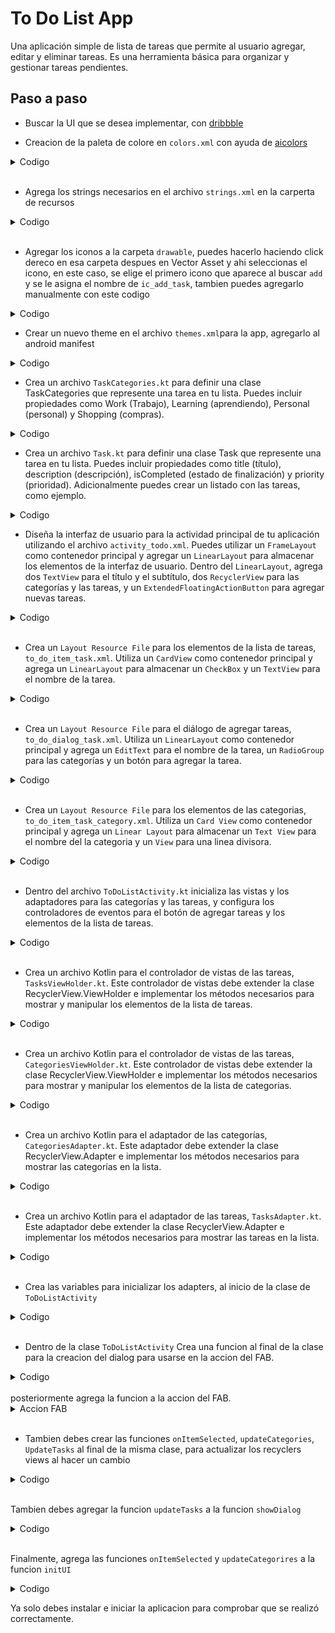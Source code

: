 # To Do List App

Una aplicación simple de lista de tareas que permite al usuario agregar, editar y eliminar tareas. Es una herramienta básica para organizar y gestionar tareas pendientes.

## Paso a paso

-  Buscar la UI que se desea implementar, con [dribbble](https://dribbble.com/shots/18579924-To-Do-List-app)

-  Creacion de la paleta de colore en `colors.xml` con ayuda de [aicolors](https://aicolors.co/)

<details>
  <summary>Codigo</summary>
  
  ```xml
  <?xml version="1.0" encoding="utf-8"?>
<resources>
<!--To Do App-->
    <!-- Colores primarios -->
    <color name="todoPrimary">#0085ff</color>
    <color name="todoPrimaryDark">#5a85ae</color>
    <color name="colorPrimaryLight">#e0ffff</color>

    <!-- Colores de acento -->
    <color name="todoAccent">#006fff</color>
    <color name="todoAccentLight">#e1ffff</color>

    <!-- Colores de texto -->
    <color name="todoTextPrimary">#FFFFFF</color>
    <color name="todoTextSecondary">#9e9e9e</color>

    <!-- Colores de fondo -->
    <color name="todoBackgroundPrimary">#1E1E1E</color>
    <color name="todoBackgroundSecondary">#2d2d2d</color>
    <color name="todoBackgroundTertiary">#454545</color>

<!--    Colores de categorias-->
    <color name="todo_personal">#4e86c6</color>
    <color name="todo_learning">#8f6dab</color>
    <color name="todo_work">#5da894</color>
    <color name="todo_shopping">#e56c70</color>
    <color name="todo_personal_selected">#0c1a2a</color>
    <color name="todo_learning_selected">#2d1e2a</color>
    <color name="todo_work_selected">#0e1e17</color>
    <color name="todo_shopping_selected">#421b1c</color>

</resources>

  ```
  </details>

<br>

-  Agrega los strings necesarios en el archivo `strings.xml` en la carperta de recursos

<details>
  <summary>Codigo</summary>

  ```xml
  <resources>
    <string name="app_name">BegginerXML</string>
    <!--To Do App-->
    <string name="todo_title_screen">Bienvenido, Jaen!</string>
    <string name="todo_categories">Categorias</string>
    <string name="todo_tasks">Tareas</string>
    <string name="fab_add_task">Agregar Tarea</string>
    <string name="todo_add_task">Agregar tarea</string>
    <string name="todo_work">Trabajo</string>
    <string name="todo_personal">Personal</string>
    <string name="todo_learning">Aprendizaje</string>
    <string name="todo_shopping">Compras</string>
</resources>
  ```

</details>

<br>

- Agregar los iconos a la carpeta `drawable`, puedes hacerlo haciendo click dereco en esa carpeta despues en Vector Asset y ahi seleccionas el icono, en este caso, se elige el primero icono que aparece al buscar `add` y se le asigna el nombre de `ic_add_task`, tambien puedes agregarlo manualmente con este codigo

<details>

<summary>Codigo</summary>`

```xml
<vector xmlns:android="http://schemas.android.com/apk/res/android" android:height="24dp" android:tint="#000000" android:viewportHeight="24" android:viewportWidth="24" android:width="24dp">
      
    <path android:fillColor="@android:color/white" android:pathData="M19,13h-6v6h-2v-6H5v-2h6V5h2v6h6v2z"/>
    
</vector>

```
</details>


-  Crear un nuevo theme en el archivo `themes.xml`para la app, agregarlo al android manifest

<details>

<summary>Codigo</summary>

```xml

    <style name="Theme.ToDoApp" parent="Theme.Material3.DayNight.NoActionBar">
        <!-- Customize your light theme here. -->
        <!-- Primary brand color. -->
        <item name="colorPrimary">@color/todoPrimary</item>
        <item name="colorPrimaryVariant">@color/colorPrimaryLight</item>
        <item name="colorOnPrimary">@color/todoPrimaryDark</item>
        <!-- Secondary brand color. -->
        <item name="colorSecondary">@color/todoBackgroundSecondary</item>
        <item name="colorSecondaryVariant">@color/todoTextSecondary</item>
        <!-- Status bar color. -->
        <item name="android:statusBarColor">@color/todoBackgroundPrimary</item>
        <!-- Customize your theme here. -->
    </style>

    <style name="ToDoSubtitle">
        <item name="android:layout_marginBottom">8dp</item>
        <item name="android:layout_marginHorizontal">32dp</item>
        <item name="android:textColor">@color/todoTextSecondary</item>
        <item name="android:textSize">18sp</item>
    </style>
```
</details>


-  Crea un archivo `TaskCategories.kt` para definir una clase TaskCategories que represente una tarea en tu lista. Puedes incluir propiedades como Work (Trabajo), Learning (aprendiendo), Personal (personal) y Shopping (compras).

<details>

<summary>Codigo</summary>

```kt
package com.jaennova.begginerxml.todolistapp

sealed class TaskCategories(var isSelected: Boolean = true) {
    data object Work : TaskCategories()
    data object Learning : TaskCategories()
    data object Personal : TaskCategories()
    data object Shopping : TaskCategories()
}

val listCategories = listOf(
    TaskCategories.Work,
    TaskCategories.Personal,
    TaskCategories.Shopping,
    TaskCategories.Learning
)
```
</details>

- Crea un archivo `Task.kt` para definir una clase Task que represente una tarea en tu lista. Puedes incluir propiedades como title (título), description (descripción), isCompleted (estado de finalización) y priority (prioridad). Adicionalmente puedes crear un listado con las tareas, como ejemplo.

<details>

<summary>Codigo</summary>

```kt
package com.jaennova.begginerxml.todolistapp

data class Task(
    val name: String,
    val category: TaskCategories,
    var isSelected: Boolean = false
)

val listTasks = mutableListOf(
    Task("Buy groceries", TaskCategories.Personal),
    Task("Call mom", TaskCategories.Work, true),
    Task("Buy milk", TaskCategories.Shopping),
    Task("Learn Kotlin", TaskCategories.Learning),
)
```
</details>

- Diseña la interfaz de usuario para la actividad principal de tu aplicación utilizando el archivo `activity_todo.xml`. Puedes utilizar un `FrameLayout` como contenedor principal y agregar un `LinearLayout` para almacenar los elementos de la interfaz de usuario. Dentro del `LinearLayout`, agrega dos `TextView` para el título y el subtítulo, dos `RecyclerView` para las categorías y las tareas, y un `ExtendedFloatingActionButton` para agregar nuevas tareas.

<details>

<summary>Codigo</summary>

```xml
<?xml version="1.0" encoding="utf-8"?>
<FrameLayout xmlns:android="http://schemas.android.com/apk/res/android"
    xmlns:app="http://schemas.android.com/apk/res-auto"
    xmlns:tools="http://schemas.android.com/tools"
    android:layout_width="match_parent"
    tools:context=".MainActivity"
    android:layout_height="match_parent">


    <LinearLayout
        android:id="@+id/main"
        android:layout_width="match_parent"
        android:layout_height="match_parent"
        android:background="@color/todoBackgroundPrimary"
        android:orientation="vertical">

        <TextView
            android:layout_width="wrap_content"
            android:layout_height="wrap_content"
            android:layout_marginHorizontal="32dp"
            android:layout_marginVertical="40dp"
            android:text="@string/todo_title_screen"
            android:textColor="@color/todoTextPrimary"
            android:textSize="32sp" />

        <TextView
            style="@style/ToDoSubtitle"
            android:layout_width="wrap_content"
            android:layout_height="wrap_content"
            android:text="@string/todo_categories" />

        <androidx.recyclerview.widget.RecyclerView
            android:id="@+id/rvCategories"
            android:layout_width="match_parent"
            android:layout_height="wrap_content" />

        <TextView
            style="@style/ToDoSubtitle"
            android:layout_width="wrap_content"
            android:layout_height="wrap_content"
            android:layout_marginTop="20dp"
            android:text="@string/todo_tasks" />

        <androidx.recyclerview.widget.RecyclerView
            android:id="@+id/rvTasks"
            android:layout_width="match_parent"
            android:layout_height="wrap_content"
            android:layout_marginHorizontal="16dp"
            android:layout_marginTop="8dp" />

    </LinearLayout>

    <com.google.android.material.floatingactionbutton.ExtendedFloatingActionButton
        android:id="@+id/fabAddTask"
        android:layout_width="wrap_content"
        android:layout_height="wrap_content"
        android:layout_gravity="end|bottom"
        android:layout_margin="20dp"
        android:backgroundTint="@color/todoPrimaryDark"
        android:text="@string/fab_add_task"
        android:textColor="@color/todoTextPrimary"
        app:icon="@drawable/ic_add_task"
        app:iconTint="@color/todoTextPrimary" />

</FrameLayout>
```
</details>

<br>

-  Crea un `Layout Resource File` para los elementos de la lista de tareas, `to_do_item_task.xml`. Utiliza un `CardView` como contenedor principal y agrega un `LinearLayout` para almacenar un `CheckBox` y un `TextView` para el nombre de la tarea.

<details>

<summary>Codigo</summary>

```xml
<?xml version="1.0" encoding="utf-8"?>
<androidx.cardview.widget.CardView xmlns:android="http://schemas.android.com/apk/res/android"
    xmlns:app="http://schemas.android.com/apk/res-auto"
    android:layout_width="match_parent"
    android:layout_height="wrap_content"
    xmlns:tools="http://schemas.android.com/tools"
    android:layout_marginVertical="4dp"
    app:cardBackgroundColor="@color/todoBackgroundSecondary"
    app:cardCornerRadius="16dp">

    <LinearLayout
        android:paddingVertical="16dp"
        android:layout_width="match_parent"
        android:layout_height="wrap_content"
        android:orientation="horizontal">

        <CheckBox
            android:id="@+id/cbTask"
            android:layout_width="wrap_content"
            android:layout_height="wrap_content" />

        <TextView
            android:id="@+id/tvTask"
            android:layout_width="wrap_content"
            android:layout_height="wrap_content"
            android:textColor="@color/todoTextPrimary"
            android:textSize="18sp"
            tools:text="Prueba" />
    </LinearLayout>
</androidx.cardview.widget.CardView>
```
</details>

<br>

-  Crea un `Layout Resource File` para el diálogo de agregar tareas, `to_do_dialog_task.xml`. Utiliza un `LinearLayout` como contenedor principal y agrega un `EditText` para el nombre de la tarea, un `RadioGroup` para las categorías y un botón para agregar la tarea.

<details>

<summary>Codigo</summary>

```xml
<?xml version="1.0" encoding="utf-8"?>
<LinearLayout xmlns:android="http://schemas.android.com/apk/res/android"
    xmlns:tools="http://schemas.android.com/tools"
    android:layout_width="250dp"
    android:layout_height="wrap_content"
    android:background="@color/todoBackgroundSecondary"
    android:orientation="vertical"
    android:padding="24dp">

    <EditText
        android:id="@+id/etTask"
        android:layout_width="match_parent"
        android:layout_height="wrap_content"
        android:autofillHints=""
        android:backgroundTint="@color/todoPrimaryDark"
        android:hint="@string/todo_add_task"
        android:inputType="text"
        android:textColor="@color/todoTextSecondary"
        android:textColorHint="@color/todoTextSecondary"
        tools:ignore="DuplicateSpeakableTextCheck" />

    <RadioGroup
        android:id="@+id/rgCategories"
        android:layout_width="match_parent"
        android:layout_height="wrap_content">

        <RadioButton
            android:id="@+id/rbWork"
            android:layout_width="match_parent"
            android:layout_height="wrap_content"
            android:buttonTint="@color/todo_work"
            android:text="@string/todo_work"
            android:textColor="@color/todoTextPrimary" />

        <RadioButton
            android:id="@+id/rbLearning"
            android:layout_width="match_parent"
            android:layout_height="wrap_content"
            android:buttonTint="@color/todo_learning"
            android:text="@string/todo_learning"
            android:textColor="@color/todoTextPrimary" />

        <RadioButton
            android:id="@+id/rbPersonal"
            android:layout_width="match_parent"
            android:layout_height="wrap_content"
            android:buttonTint="@color/todo_personal"
            android:checked="true"
            android:text="@string/todo_personal"
            android:textColor="@color/todoTextPrimary" />

        <RadioButton
            android:id="@+id/rbShopping"
            android:layout_width="match_parent"
            android:layout_height="wrap_content"
            android:buttonTint="@color/todo_shopping"
            android:text="@string/todo_shopping"
            android:textColor="@color/todoTextPrimary" />

    </RadioGroup>

    <Button
        android:id="@+id/btnAddTask"
        android:layout_width="match_parent"
        android:layout_height="wrap_content"
        android:backgroundTint="@color/todoPrimaryDark"
        android:text="@string/todo_add_task"
        android:textColor="@color/todoTextPrimary" />
</LinearLayout>
```
</details>

<br>

-  Crea un `Layout Resource File` para los elementos de las categorias, `to_do_item_task_category.xml`. Utiliza un `Card View` como contenedor principal y agrega un `Linear Layout` para almacenar un `Text View` para el nombre del la categoria y un `View` para una linea divisora.

<details>

<summary>Codigo</summary>

```xml
<?xml version="1.0" encoding="utf-8"?>
<androidx.cardview.widget.CardView xmlns:android="http://schemas.android.com/apk/res/android"
    xmlns:app="http://schemas.android.com/apk/res-auto"
    xmlns:tools="http://schemas.android.com/tools"
    android:id="@+id/cardCategory"
    android:layout_width="160dp"
    android:layout_height="90dp"
    android:layout_marginHorizontal="8dp"
    android:layout_marginVertical="16dp"
    app:cardBackgroundColor="@color/todoBackgroundTertiary"
    app:cardCornerRadius="16dp">

    <LinearLayout
        android:layout_width="match_parent"
        android:layout_height="match_parent"
        android:layout_margin="16dp"
        android:gravity="center_vertical"
        android:orientation="vertical">

        <TextView
            android:id="@+id/tvCategoryName"
            android:layout_width="wrap_content"
            android:layout_height="wrap_content"
            android:textColor="@color/todoTextPrimary"
            android:textSize="19sp"
            tools:text="Work" />

        <View
            android:id="@+id/divider"
            android:layout_width="match_parent"
            android:layout_height="2dp"
            android:layout_marginTop="8dp"
            android:background="@color/todoPrimary" />
    </LinearLayout>
</androidx.cardview.widget.CardView>
```
</details>

<br>

-   Dentro del archivo `ToDoListActivity.kt` inicializa las vistas y los adaptadores para las categorías y las tareas, y configura los controladores de eventos para el botón de agregar tareas y los elementos de la lista de tareas.

<details>

<summary>Codigo</summary>

```kt
package com.jaennova.begginerxml.todolistapp

import android.os.Bundle
import androidx.activity.enableEdgeToEdge
import androidx.appcompat.app.AppCompatActivity
import androidx.core.view.ViewCompat
import androidx.core.view.WindowInsetsCompat
import androidx.recyclerview.widget.RecyclerView
import com.google.android.material.floatingactionbutton.ExtendedFloatingActionButton

class ToDoListActivity : AppCompatActivity() {
    // Inicializacion de variables
    private lateinit var rvCategories: RecyclerView
    private lateinit var rvTasks: RecyclerView
    private lateinit var fabAddTask: ExtendedFloatingActionButton

    override fun onCreate(savedInstanceState: Bundle?) {
        super.onCreate(savedInstanceState)
        enableEdgeToEdge()
        setContentView(R.layout.activity_to_do_list)
        initComponents()
        initUI()
        initListeners()
    }

    private fun initListeners() {
        fabAddTask.setOnClickListener { } //se crea despues
    }

    private fun initComponents() {
        rvCategories = findViewById(R.id.rvCategories)
        rvTasks = findViewById(R.id.rvTasks)
        fabAddTask = findViewById(R.id.fabAddTask)
    }

    private fun initUI() {
        // se crea despues
    }
}
```
</details>

<br>

-  Crea un archivo Kotlin para el controlador de vistas de las tareas, `TasksViewHolder.kt`. Este controlador de vistas debe extender la clase RecyclerView.ViewHolder e implementar los métodos necesarios para mostrar y manipular los elementos de la lista de tareas.

<details>

<summary>Codigo</summary>

```kt
package com.jaennova.begginerxml.todolistapp

import android.content.res.ColorStateList
import android.graphics.Paint
import android.view.View
import android.widget.CheckBox
import android.widget.TextView
import androidx.core.content.ContextCompat
import androidx.recyclerview.widget.RecyclerView
import com.jaennova.begginerxml.R

class TaskViewHolder(view: View) : RecyclerView.ViewHolder(view) {

    private val tvTask: TextView = view.findViewById(R.id.tvTask)
    private val cbTask = view.findViewById<CheckBox>(R.id.cbTask)
    fun render(task: Task) {
        if (task.isSelected) {
            tvTask.paintFlags = tvTask.paintFlags or Paint.STRIKE_THRU_TEXT_FLAG
        } else {
            tvTask.paintFlags = tvTask.paintFlags and Paint.STRIKE_THRU_TEXT_FLAG.inv()
        }

        tvTask.text = task.name
        cbTask.isChecked = task.isSelected
        val color = when (task.category) {
            TaskCategories.Shopping -> R.color.todo_shopping
            TaskCategories.Personal -> R.color.todo_personal
            TaskCategories.Work -> R.color.todo_work
            TaskCategories.Learning -> R.color.todo_learning
        }

        cbTask.buttonTintList = ColorStateList.valueOf(
            ContextCompat.getColor(cbTask.context, color)
        )
    }
}
```
</details>

<br>

-  Crea un archivo Kotlin para el controlador de vistas de las tareas, `CategoriesViewHolder.kt`. Este controlador de vistas debe extender la clase RecyclerView.ViewHolder e implementar los métodos necesarios para mostrar y manipular los elementos de la lista de categorias.

<details>

<summary>Codigo</summary>

```kt
package com.jaennova.begginerxml.todolistapp

import android.view.View
import android.widget.TextView
import androidx.cardview.widget.CardView
import androidx.core.content.ContextCompat
import androidx.recyclerview.widget.RecyclerView
import com.jaennova.begginerxml.R

class CategoriesViewHolder(view: View) : RecyclerView.ViewHolder(view) {

    private val tvCategoryName: TextView = view.findViewById(R.id.tvCategoryName)
    private val divider: View = view.findViewById(R.id.divider)
    private val viewContainer: CardView = view.findViewById(R.id.cardCategory)

    fun render(category: TaskCategories, onItemSelected: (Int) -> Unit) {

        val color = if (category.isSelected) {
            R.color.todoBackgroundSecondary
        } else {
            R.color.todoBackgroundTertiary
        }
        viewContainer.setCardBackgroundColor(ContextCompat.getColor(viewContainer.context, color))

        itemView.setOnClickListener { onItemSelected(layoutPosition) }
        when (category) {
            TaskCategories.Work -> {
                tvCategoryName.text = "Work"
                divider.setBackgroundResource(R.color.todo_work)
//                viewContainer.setCardBackgroundColor(viewContainer.context.getColor(R.color.todo_work))
            }

            TaskCategories.Personal -> {
                tvCategoryName.text = "Personal"
                divider.setBackgroundResource(R.color.todo_personal)
//                viewContainer.setCardBackgroundColor(viewContainer.context.getColor(R.color.todo_personal))
            }

            TaskCategories.Shopping -> {
                tvCategoryName.text = "Shopping"
                divider.setBackgroundResource(R.color.todo_shopping)
//                viewContainer.setCardBackgroundColor(viewContainer.context.getColor(R.color.todo_shopping))
            }

            TaskCategories.Learning -> {
                tvCategoryName.text = "Learning"
                divider.setBackgroundResource(R.color.todo_learning)
//                viewContainer.setCardBackgroundColor(viewContainer.context.getColor(R.color.todo_learning))
            }
        }
    }
}
```
</details>

<br>


-  Crea un archivo Kotlin para el adaptador de las categorías, `CategoriesAdapter.kt`. Este adaptador debe extender la clase RecyclerView.Adapter e implementar los métodos necesarios para mostrar las categorías en la lista.

<details>

<summary>Codigo</summary>

```kt
package com.jaennova.begginerxml.todolistapp

import android.view.LayoutInflater
import android.view.ViewGroup
import androidx.recyclerview.widget.RecyclerView
import com.jaennova.begginerxml.R

class CategoriesAdapter(private val categories: List<TaskCategories>,  private val onItemSelected:(Int) -> Unit) :
    RecyclerView.Adapter<CategoriesViewHolder>() {
    override fun onCreateViewHolder(parent: ViewGroup, viewType: Int): CategoriesViewHolder {
        val view = LayoutInflater.from(parent.context)
            .inflate(R.layout.to_do_item_task_category, parent, false)
        return CategoriesViewHolder(view)
    }


    override fun onBindViewHolder(holder: CategoriesViewHolder, position: Int) {
        holder.render(categories[position],onItemSelected)
    }

    override fun getItemCount() = categories.size
}
```
</details>

<br>

-  Crea un archivo Kotlin para el adaptador de las tareas, `TasksAdapter.kt`. Este adaptador debe extender la clase RecyclerView.Adapter e implementar los métodos necesarios para mostrar las tareas en la lista.

<details>

<summary>Codigo</summary>

```kt
package com.jaennova.begginerxml.todolistapp

import android.view.LayoutInflater
import android.view.ViewGroup
import androidx.recyclerview.widget.RecyclerView
import com.jaennova.begginerxml.R

class TaskAdapter(var task: List<Task>, private val onTaskSelected: (Int) -> Unit) :
    RecyclerView.Adapter<TaskViewHolder>() {
    override fun onCreateViewHolder(parent: ViewGroup, viewType: Int): TaskViewHolder {
        val view =
            LayoutInflater.from(parent.context).inflate(R.layout.to_do_item_task, parent, false)
        return TaskViewHolder(view)
    }


    override fun onBindViewHolder(holder: TaskViewHolder, position: Int) {
        holder.render(task[position])
        holder.itemView.setOnClickListener { onTaskSelected(position) }
    }

    override fun getItemCount() = task.size
}
```
</details>

<br>

- Crea las variables para inicializar los adapters, al inicio de la clase de `ToDoListActivity`

<details>

<summary>Codigo</summary>

```kt
    // inicializa los adapters
    private lateinit var categoriesAdapter: CategoriesAdapter
    private lateinit var taskAdapter: TaskAdapter

```

</details>

<br>

-  Dentro de la clase `ToDoListActivity` Crea una funcion al final de la clase para la creacion del dialog para usarse en la accion del FAB.
     
<details>

<summary>Codigo</summary>

```kt
    private fun showDialog() {
        val dialog = Dialog(this)
        dialog.setContentView(R.layout.to_do_dialog_task)
        val btnAddTask = dialog.findViewById<Button>(R.id.btnAddTask)
        val etTask = dialog.findViewById<EditText>(R.id.etTask)
        val rgCategories = dialog.findViewById<RadioGroup>(R.id.rgCategories)

        btnAddTask.setOnClickListener {
            val currentTask = etTask.text.toString()
            if (currentTask.isNotEmpty()) {

                val selectedId = rgCategories.checkedRadioButtonId
                val selectedRadioButton: RadioButton = rgCategories.findViewById(selectedId)
                val currentCategory: TaskCategories = when (selectedRadioButton.text) {
                    "Trabajo" -> Work
                    "Aprendiendo" -> Learning
                    "Compras" -> Shopping
                    else -> Personal
                }
                listTasks.add(Task(currentTask, currentCategory))
                dialog.hide()
            }
        }
        dialog.show()
    }
```
</details>
<br>
posteriormente agrega la funcion a la accion del FAB.

<details>

<summary>Accion FAB</summary>

```kt
 fabAddTask.setOnClickListener { showDialog() }
```
</details>

<br>



-   Tambien debes crear las funciones `onItemSelected`, `updateCategories`, `UpdateTasks` al final de la misma clase, para actualizar los recyclers views al hacer un cambio

<details>

<summary>Codigo</summary>

```kt
    private fun onItemSelected(position: Int) {
        listTasks[position].isSelected = !listTasks[position].isSelected
        updateTasks()
    }

    private fun updateCategories(position: Int) {
        listCategories[position].isSelected = !listCategories[position].isSelected
        categoriesAdapter.notifyItemChanged(position)
        updateTasks()
    }

    private fun updateTasks() {
        val selectedCategories: List<TaskCategories> = listCategories.filter { it.isSelected }
        val newTasks = listTasks.filter { selectedCategories.contains(it.category) }
        taskAdapter.task = newTasks
        taskAdapter.notifyDataSetChanged()
    }
```
</details>

<br>

Tambien debes agregar la funcion `updateTasks` a la funcion `showDialog`


<details>

<summary>Codigo</summary>

```kt
    private fun showDialog() {
        val dialog = Dialog(this)
        dialog.setContentView(R.layout.to_do_dialog_task)
        val btnAddTask = dialog.findViewById<Button>(R.id.btnAddTask)
        val etTask = dialog.findViewById<EditText>(R.id.etTask)
        val rgCategories = dialog.findViewById<RadioGroup>(R.id.rgCategories)

        btnAddTask.setOnClickListener {
            val currentTask = etTask.text.toString()
            if (currentTask.isNotEmpty()) {

                val selectedId = rgCategories.checkedRadioButtonId
                val selectedRadioButton: RadioButton = rgCategories.findViewById(selectedId)
                val currentCategory: TaskCategories = when (selectedRadioButton.text) {
                    "Trabajo" -> Work
                    "Aprendiendo" -> Learning
                    "Compras" -> Shopping
                    else -> Personal
                }
                listTasks.add(Task(currentTask, currentCategory))
                updateTasks()
                dialog.hide()
            }
        }
        dialog.show()
    }
```

</details>

<br>

Finalmente, agrega las funciones `onItemSelected` y `updateCategorires` a la funcion `initUI`

<details>

<summary>Codigo</summary>

```kt
    private fun initUI() {
        categoriesAdapter =
            CategoriesAdapter(listCategories) { position -> updateCategories(position) }
        rvCategories.layoutManager =
            LinearLayoutManager(this, LinearLayoutManager.HORIZONTAL, false)
        rvCategories.adapter = categoriesAdapter

        taskAdapter = TaskAdapter(listTasks) { position -> onItemSelected(position) }
        rvTasks.layoutManager = LinearLayoutManager(this)
        rvTasks.adapter = taskAdapter
    }
```

</details>

Ya solo debes instalar e iniciar la aplicacion para comprobar que se realizó correctamente.